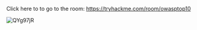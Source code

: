 Click here to to go to the room: https://tryhackme.com/room/owasptop10

![QYg97jR](https://github.com/vdh1612/CTF_write_up/assets/125654739/dcc0cc81-0a96-406b-bcd0-03842f4ac0eb)


